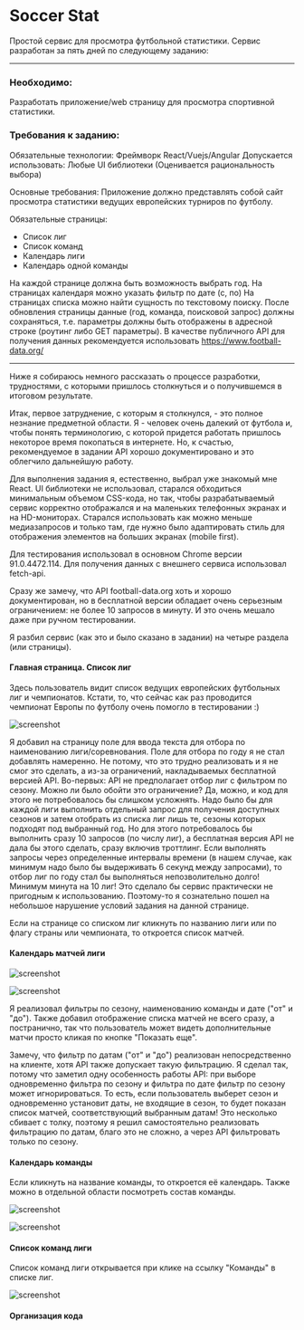 # Soccer Stat
Простой сервис для просмотра футбольной статистики. Сервис разработан за пять дней по следующему заданию:

***
### Необходимо:
Разработать приложение/web страницу для просмотра спортивной статистики.

### Требования к заданию:
Обязательные технологии: Фреймворк React/Vuejs/Angular
Допускается использовать: Любые UI библиотеки (Оценивается
рациональность выбора)

Основные требования:
Приложение должно представлять собой сайт просмотра статистики ведущих
европейских турниров по футболу.

Обязательные страницы:
- Список лиг
- Список команд
- Календарь лиги
- Календарь одной команды

На каждой странице должна быть возможность выбрать год. На страницах календаря можно указать фильтр по дате (с, по)
На страницах списка можно найти сущность по текстовому поиску. После обновления страницы данные (год, команда, поисковой
запрос) должны сохраняться, т.е. параметры должны быть отображены в адресной строке (роутинг либо GET параметры).
В качестве публичного API для получения данных рекомендуется использовать https://www.football-data.org/
***

Ниже я собираюсь немного рассказать о процессе разработки, трудностями, с которыми пришлось столкнуться и о получившемся 
в итоговом результате.

Итак, первое затруднение, с которым я столкнулся, - это полное незнание предметной области. Я - человек очень далекий от 
футбола и, чтобы понять терминологию, с которой придется работать пришлось некоторое время покопаться в интернете. Но, к
счастью, рекомендуемое в задании API хорошо документировано и это облегчило дальнейшую работу.

Для выполнения задания я, естественно, выбрал уже знакомый мне React. UI библиотеки не использовал, старался обходиться 
минимальным объемом CSS-кода, но так, чтобы разрабатываемый сервис корректно отображался и на маленьких телефонных 
экранах и на HD-мониторах. Старался использовать как можно меньше медиазапросов и только там, где нужно было адаптировать
стиль для отображения элементов на больших экранах (mobile first).

Для тестирования использовал в основном Chrome версии 91.0.4472.114. Для получения данных с внешнего сервиса использовал
fetch-api. 

Сразу же замечу, что API football-data.org хоть и хорошо документирован, но в бесплатной версии обладает очень серьезным
ограничением: не более 10 запросов в минуту. И это очень мешало даже при ручном тестировании.

Я разбил сервис (как это и было сказано в задании) на четыре раздела (или страницы).

#### Главная страница. Список лиг

Здесь пользователь видит список ведущих европейских футбольных лиг и чемпионатов. Кстати, то, что сейчас как раз 
проводится чемпионат Европы по футболу очень помогло в тестировании :)

![screenshot](screenshots/screen1.png)

Я добавил на страницу поле для ввода текста для отбора по наименованию лиги/соревнования. Поле для отбора по году я не
стал добавлять намеренно. Не потому, что это трудно реализовать и я не смог это сделать, а из-за ограничений, накладываемых
бесплатной версией API. Во-первых: API не предполагает отбор лиг с фильтром по сезону. Можно ли было обойти это ограничение?
Да, можно, и код для этого не потребовалось бы слишком усложнять. Надо было бы для каждой лиги выполнить отдельный
запрос для получения доступных сезонов и затем отобрать из списка лиг лишь те, сезоны которых подходят под выбранный год.
Но для этого потребовалось бы выполнить сразу 10 запросов (по числу лиг), а бесплатная версия API не дала бы этого сделать,
сразу включив троттлинг. Если выполнять запросы через определенные интервалы времени (в нашем случае, как минимум надо 
было бы выдерживать 6 секунд между запросами), то отбор лиг по году стал бы выполняться непозволительно долго! Минимум 
минута на 10 лиг! Это сделало бы сервис практически не пригодным к использованию. Поэтому-то я сознательно пошел на 
небольшое нарушение условий задания на данной странице.

Если на странице со списком лиг кликнуть по названию лиги или по флагу страны или чемпионата, то откроется список матчей.

#### Календарь матчей лиги

![screenshot](screenshots/screen2.png)

![screenshot](screenshots/screen3.png)

Я реализовал фильтры по сезону, наименованию команды и дате ("от" и "до"). Также добавил отображение списка матчей не 
всего сразу, а постранично, так что пользователь может видеть дополнительные матчи просто кликая по кнопке "Показать еще".

Замечу, что фильтр по датам ("от" и "до") реализован непосредственно на клиенте, хотя API также допускает такую фильтрацию.
Я сделал так, потому что заметил одну особенность работы API: при выборе одновременно фильтра по сезону и фильтра по дате
фильтр по сезону может игнорироваться. То есть, если пользователь выберет сезон и одновременно установит даты, не входящие 
в сезон, то будет показан список матчей, соответствующий выбранным датам! Это несколько сбивает с толку, поэтому я решил
самостоятельно реализовать фильтрацию по датам, благо это не сложно, а через API фильтровать только по сезону.

#### Календарь команды

Если кликнуть на название команды, то откроется её календарь. Также можно в отдельной области посмотреть состав команды.

![screenshot](screenshots/screen4.png)

![screenshot](screenshots/screen5.png)

#### Список команд лиги

Список команд лиги открывается при клике на ссылку "Команды" в списке лиг.

![screenshot](screenshots/screen6.png)

#### Организация кода
